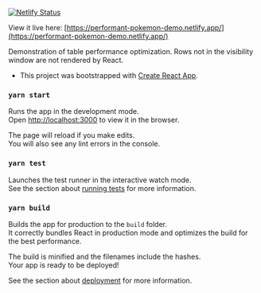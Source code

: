 [![Netlify Status](https://api.netlify.com/api/v1/badges/07cab14d-0c41-416c-9c69-060811096692/deploy-status)](https://app.netlify.com/sites/performant-pokemon-demo/deploys)

View it live here: [https://performant-pokemon-demo.netlify.app/](https://performant-pokemon-demo.netlify.app/)

Demonstration of table performance optimization. Rows not in the visibility window are not rendered by React.

- This project was bootstrapped with [Create React App](https://github.com/facebook/create-react-app).

### `yarn start`

Runs the app in the development mode.\
Open [http://localhost:3000](http://localhost:3000) to view it in the browser.

The page will reload if you make edits.\
You will also see any lint errors in the console.

### `yarn test`

Launches the test runner in the interactive watch mode.\
See the section about [running tests](https://facebook.github.io/create-react-app/docs/running-tests) for more information.

### `yarn build`

Builds the app for production to the `build` folder.\
It correctly bundles React in production mode and optimizes the build for the best performance.

The build is minified and the filenames include the hashes.\
Your app is ready to be deployed!

See the section about [deployment](https://facebook.github.io/create-react-app/docs/deployment) for more information.
